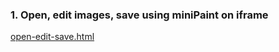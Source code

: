 ### 1. Open, edit images, save using miniPaint on iframe

[open-edit-save.html](/viliusle/miniPaint/blob/master/examples/open-edit-save.html)


